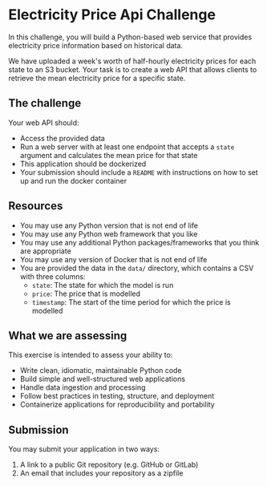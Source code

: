 # Electricity Price Api Challenge

In this challenge, you will build a Python-based web service that provides electricity
price information based on historical data.

We have uploaded a week's worth of half-hourly electricity prices for each state to an 
S3 bucket. Your task is to create a web API that allows clients to retrieve the
mean electricity price for a specific state.

## The challenge
Your web API should:

* Access the provided data
* Run a web server with at least one endpoint that accepts a ``state`` argument and
calculates the mean price for that state
* This application should be dockerized
* Your submission should include a ``README`` with instructions on how to set up and run
the docker container

## Resources
* You may use any Python version that is not end of life
* You may use any Python web framework that you like
* You may use any additional Python packages/frameworks that you think are appropriate
* You may use any version of Docker that is not end of life
* You are provided the data in the ``data/`` directory, which contains a CSV with three
columns:
    * ``state``: The state for which the model is run
    * ``price``: The price that is modelled
    * ``timestamp``: The start of the time period for which the price is modelled

## What we are assessing

This exercise is intended to assess your ability to:

* Write clean, idiomatic, maintainable Python code
* Build simple and well-structured web applications
* Handle data ingestion and processing
* Follow best practices in testing, structure, and deployment
* Containerize applications for reproducibility and portability

## Submission

You may submit your application in two ways:

1. A link to a public Git repository (e.g. GitHub or GitLab)
2. An email that includes your repository as a zipfile  